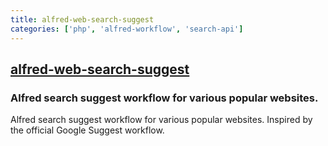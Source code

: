 ```yaml
---
title: alfred-web-search-suggest
categories: ['php', 'alfred-workflow', 'search-api']
---
```

## [alfred-web-search-suggest](https://github.com/zqzten/alfred-web-search-suggest)

### Alfred search suggest workflow for various popular websites.


Alfred search suggest workflow for various popular websites. Inspired by the official Google Suggest workflow.
